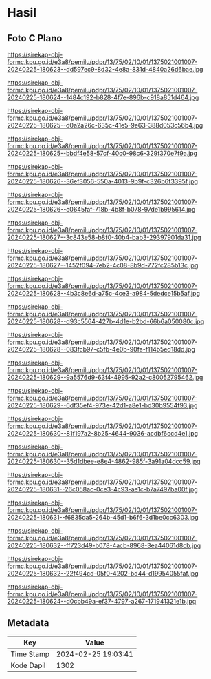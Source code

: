 # Hasil

## Foto C Plano

https://sirekap-obj-formc.kpu.go.id/e3a8/pemilu/pdpr/13/75/02/10/01/1375021001007-20240225-180623--dd597ec9-8d32-4e8a-831d-4840a26d6bae.jpg

https://sirekap-obj-formc.kpu.go.id/e3a8/pemilu/pdpr/13/75/02/10/01/1375021001007-20240225-180624--1484c192-b828-4f7e-896b-c918a851d464.jpg

https://sirekap-obj-formc.kpu.go.id/e3a8/pemilu/pdpr/13/75/02/10/01/1375021001007-20240225-180625--d0a2a26c-635c-41e5-9e63-388d053c56b4.jpg

https://sirekap-obj-formc.kpu.go.id/e3a8/pemilu/pdpr/13/75/02/10/01/1375021001007-20240225-180625--bbdf4e58-57cf-40c0-98c6-329f370e7f9a.jpg

https://sirekap-obj-formc.kpu.go.id/e3a8/pemilu/pdpr/13/75/02/10/01/1375021001007-20240225-180626--36ef3056-550a-4013-9b9f-c326b6f3395f.jpg

https://sirekap-obj-formc.kpu.go.id/e3a8/pemilu/pdpr/13/75/02/10/01/1375021001007-20240225-180626--c0645faf-718b-4b8f-b078-97de1b995614.jpg

https://sirekap-obj-formc.kpu.go.id/e3a8/pemilu/pdpr/13/75/02/10/01/1375021001007-20240225-180627--3c843e58-b8f0-40b4-bab3-29397901da31.jpg

https://sirekap-obj-formc.kpu.go.id/e3a8/pemilu/pdpr/13/75/02/10/01/1375021001007-20240225-180627--1452f094-7eb2-4c08-8b9d-772fc285b13c.jpg

https://sirekap-obj-formc.kpu.go.id/e3a8/pemilu/pdpr/13/75/02/10/01/1375021001007-20240225-180628--4b3c8e6d-a75c-4ce3-a984-5dedce15b5af.jpg

https://sirekap-obj-formc.kpu.go.id/e3a8/pemilu/pdpr/13/75/02/10/01/1375021001007-20240225-180628--d93c5564-427b-4d1e-b2bd-66b6a050080c.jpg

https://sirekap-obj-formc.kpu.go.id/e3a8/pemilu/pdpr/13/75/02/10/01/1375021001007-20240225-180628--083fcb97-c5fb-4e0b-90fa-f114b5ed18dd.jpg

https://sirekap-obj-formc.kpu.go.id/e3a8/pemilu/pdpr/13/75/02/10/01/1375021001007-20240225-180629--9a5576d9-63f4-4995-92a2-c80052795462.jpg

https://sirekap-obj-formc.kpu.go.id/e3a8/pemilu/pdpr/13/75/02/10/01/1375021001007-20240225-180629--6df35ef4-973e-42d1-a8e1-bd30b9554f93.jpg

https://sirekap-obj-formc.kpu.go.id/e3a8/pemilu/pdpr/13/75/02/10/01/1375021001007-20240225-180630--81f197a2-8b25-4644-9036-acdbf6ccd4e1.jpg

https://sirekap-obj-formc.kpu.go.id/e3a8/pemilu/pdpr/13/75/02/10/01/1375021001007-20240225-180630--35d1dbee-e8e4-4862-985f-3a91a04dcc59.jpg

https://sirekap-obj-formc.kpu.go.id/e3a8/pemilu/pdpr/13/75/02/10/01/1375021001007-20240225-180631--26c058ac-0ce3-4c93-ae1c-b7a7497ba00f.jpg

https://sirekap-obj-formc.kpu.go.id/e3a8/pemilu/pdpr/13/75/02/10/01/1375021001007-20240225-180631--f6835da5-264b-45d1-b6f6-3d1be0cc6303.jpg

https://sirekap-obj-formc.kpu.go.id/e3a8/pemilu/pdpr/13/75/02/10/01/1375021001007-20240225-180632--ff723d49-b078-4acb-8968-3ea44061d8cb.jpg

https://sirekap-obj-formc.kpu.go.id/e3a8/pemilu/pdpr/13/75/02/10/01/1375021001007-20240225-180632--22f494cd-05f0-4202-bd44-d19954055faf.jpg

https://sirekap-obj-formc.kpu.go.id/e3a8/pemilu/pdpr/13/75/02/10/01/1375021001007-20240225-180624--d0cbb49a-ef37-4797-a267-171941321e1b.jpg


## Metadata

| Key        | Value               |
| ---------- | ------------------- |
| Time Stamp | 2024-02-25 19:03:41 |
| Kode Dapil | 1302                |



